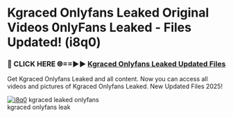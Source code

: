 # Kgraced Onlyfans Leaked Original Videos 0nlyFans Leaked - Files Updated! (i8q0)

<h3>🔴 CLICK HERE 🌐==►► <a href="https://tinyurl.com/ms9xzufz" rel="nofollow">Kgraced Onlyfans Leaked Updated Files</a></h3>

Get Kgraced Onlyfans Leaked and all content. Now you can access all videos and pictures of Kgraced Onlyfans Leaked. New Updated Files 2025!

[![i8q0](https://i.imgur.com/PQ7UWWw.gif)](https://tinyurl.com/ms9xzufz)
kgraced leaked onlyfans<br>
kgraced onlyfans leak